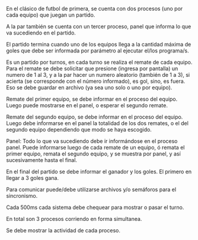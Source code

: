 En el clásico de futbol de primera, se cuenta con dos procesos (uno por cada equipo) que juegan un partido. 

A la par también se cuenta con un tercer proceso, panel que informa lo que va sucediendo en el partido.

El partido termina cuando uno de los equipos llega a la cantidad máxima de goles que debe ser informada por parámetro al ejecutar el/los programa/s.

Es un partido por turnos, en cada turno se realiza el remate de cada equipo. Para el remate se debe solicitar que presione (ingresa por pantalla) un numero de 1 al 3, y a la par hacer un numero aleatorio (también de 1 a 3), si acierta (se corresponde con el número informado), es gol, sino, es fuera. Eso se debe guardar en archivo (ya sea uno solo o uno por equipo).

Remate del primer equipo, se debe informar en el proceso del equipo. Luego puede mostrarse en el panel, o esperar el segundo remate.

Remate del segundo equipo, se debe informar en el proceso del equipo. Luego debe informarse en el panel la totalidad de los dos remates, o el del segundo equipo dependiendo que modo se haya escogido.

Panel: Todo lo que va sucediendo debe ir informándose en el proceso panel. Puede informarse luego de cada remate de un equipo, ó remata el primer equipo, remata el segundo equipo, y se muestra por panel, y así sucesivamente hasta el final.

En el final del partido se debe informar el ganador y los goles. El primero en llegar a 3 goles gana.
 
Para comunicar puede/debe utilizarse archivos y/o semáforos para el sincronismo.

Cada 500ms cada sistema debe chequear para mostrar o pasar el turno.

En total son 3 procesos corriendo en forma simultanea.

Se debe mostrar la actividad de cada proceso. 
